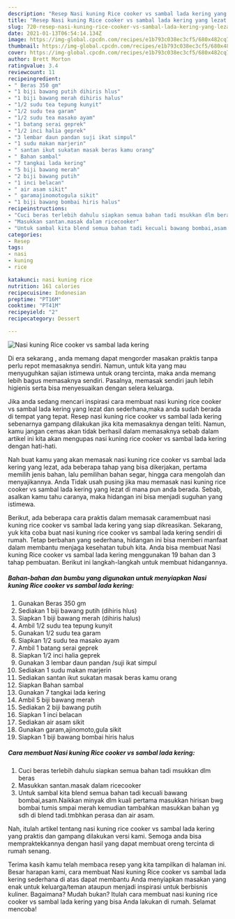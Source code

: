 ```yaml
---
description: "Resep Nasi kuning Rice cooker vs sambal lada kering yang lezat Untuk Jualan"
title: "Resep Nasi kuning Rice cooker vs sambal lada kering yang lezat Untuk Jualan"
slug: 720-resep-nasi-kuning-rice-cooker-vs-sambal-lada-kering-yang-lezat-untuk-jualan
date: 2021-01-13T06:54:14.134Z
image: https://img-global.cpcdn.com/recipes/e1b793c038ec3cf5/680x482cq70/nasi-kuning-rice-cooker-vs-sambal-lada-kering-foto-resep-utama.jpg
thumbnail: https://img-global.cpcdn.com/recipes/e1b793c038ec3cf5/680x482cq70/nasi-kuning-rice-cooker-vs-sambal-lada-kering-foto-resep-utama.jpg
cover: https://img-global.cpcdn.com/recipes/e1b793c038ec3cf5/680x482cq70/nasi-kuning-rice-cooker-vs-sambal-lada-kering-foto-resep-utama.jpg
author: Brett Morton
ratingvalue: 3.4
reviewcount: 11
recipeingredient:
- " Beras 350 gm"
- "1 biji bawang putih dihiris hlus"
- "1 biji bawang merah dihiris halus"
- "1/2 sudu tea tepung kunyit"
- "1/2 sudu tea garam"
- "1/2 sudu tea masako ayam"
- "1 batang serai geprek"
- "1/2 inci halia geprek"
- "3 lembar daun pandan suji ikat simpul"
- "1 sudu makan marjerin"
- " santan ikut sukatan masak beras kamu orang"
- " Bahan sambal"
- "7 tangkai lada kering"
- "5 biji bawang merah"
- "2 biji bawang putih"
- "1 inci belacan"
- " air asam sikit"
- " garamajinomotogula sikit"
- "1 biji bawang bombai hiris halus"
recipeinstructions:
- "Cuci beras terlebih dahulu siapkan semua bahan tadi msukkan dlm beras"
- "Masukkan santan.masak dalam ricecooker"
- "Untuk sambal kita blend semua bahan tadi kecuali bawang bombai,asam.Naikkan minyak dlm kuali pertama masukkan hirisan bwg bombai tumis smpai merah kemudian tambahkan masukkan bahan yg sdh di blend tadi.tmbhkan perasa dan air asam."
categories:
- Resep
tags:
- nasi
- kuning
- rice

katakunci: nasi kuning rice 
nutrition: 161 calories
recipecuisine: Indonesian
preptime: "PT16M"
cooktime: "PT41M"
recipeyield: "2"
recipecategory: Dessert

---
```



![Nasi kuning Rice cooker vs sambal lada kering](https://img-global.cpcdn.com/recipes/e1b793c038ec3cf5/680x482cq70/nasi-kuning-rice-cooker-vs-sambal-lada-kering-foto-resep-utama.jpg)

Di era  sekarang , anda memang dapat mengorder masakan praktis tanpa perlu repot memasaknya sendiri. Namun, untuk kita yang mau menyuguhkan sajian istimewa untuk orang tercinta, maka anda memang lebih bagus memasaknya sendiri. Pasalnya, memasak sendiri jauh lebih higienis serta bisa menyesuaikan dengan selera keluarga.

Jika anda sedang mencari inspirasi cara membuat nasi kuning rice cooker vs sambal lada kering yang lezat dan sederhana,maka anda sudah berada di tempat yang tepat. Resep nasi kuning rice cooker vs sambal lada kering  sebenarnya gampang dilakukan jika kita memasaknya dengan teliti. Namun, kamu jangan cemas akan tidak berhasil dalam memasaknya 
sebab dalam artikel ini kita akan mengupas nasi kuning rice cooker vs sambal lada kering dengan hati-hati.  



Nah buat kamu yang akan memasak nasi kuning rice cooker vs sambal lada kering yang lezat, ada beberapa tahap yang bisa dikerjakan, pertama memilih jenis bahan, lalu pemilihan bahan segar, hingga cara mengolah dan menyajikannya. Anda Tidak usah pusing jika mau memasak nasi kuning rice cooker vs sambal lada kering yang lezat di mana pun anda berada. Sebab, asalkan kamu  tahu caranya, maka hidangan ini bisa menjadi suguhan yang istimewa.

Berikut, ada beberapa cara praktis  dalam memasak caramembuat nasi kuning rice cooker vs sambal lada kering yang siap dikreasikan. Sekarang, yuk kita coba buat nasi kuning rice cooker vs sambal lada kering sendiri di rumah. Tetap berbahan yang sederhana, hidangan ini bisa memberi manfaat dalam membantu menjaga kesehatan tubuh kita. Anda bisa membuat Nasi kuning Rice cooker vs sambal lada kering menggunakan 19 bahan dan 3 tahap pembuatan. Berikut ini langkah-langkah untuk membuat hidangannya.

<!--inarticleads1-->

##### Bahan-bahan dan bumbu yang digunakan untuk menyiapkan Nasi kuning Rice cooker vs sambal lada kering:

1. Gunakan  Beras 350 gm
1. Sediakan 1 biji bawang putih (dihiris hlus)
1. Siapkan 1 biji bawang merah (dihiris halus)
1. Ambil 1/2 sudu tea tepung kunyit
1. Gunakan 1/2 sudu tea garam
1. Siapkan 1/2 sudu tea masako ayam
1. Ambil 1 batang serai geprek
1. Siapkan 1/2 inci halia geprek
1. Gunakan 3 lembar daun pandan /suji ikat simpul
1. Sediakan 1 sudu makan marjerin
1. Sediakan  santan ikut sukatan masak beras kamu orang
1. Siapkan  Bahan sambal
1. Gunakan 7 tangkai lada kering
1. Ambil 5 biji bawang merah
1. Sediakan 2 biji bawang putih
1. Siapkan 1 inci belacan
1. Sediakan  air asam sikit
1. Gunakan  garam,ajinomoto,gula sikit
1. Siapkan 1 biji bawang bombai hiris halus




<!--inarticleads2-->

##### Cara membuat Nasi kuning Rice cooker vs sambal lada kering:

1. Cuci beras terlebih dahulu siapkan semua bahan tadi msukkan dlm beras
1. Masukkan santan.masak dalam ricecooker
1. Untuk sambal kita blend semua bahan tadi kecuali bawang bombai,asam.Naikkan minyak dlm kuali pertama masukkan hirisan bwg bombai tumis smpai merah kemudian tambahkan masukkan bahan yg sdh di blend tadi.tmbhkan perasa dan air asam.




Nah, itulah artikel tentang  nasi kuning rice cooker vs sambal lada kering  yang praktis dan gampang dilakukan versi kami. Semoga anda bisa mempraktekkannya dengan hasil yang dapat membuat oreng tercinta di rumah senang. 

Terima kasih kamu telah membaca resep yang kita tampilkan di halaman ini. Besar harapan kami, cara membuat  Nasi kuning Rice cooker vs sambal lada kering sederhana di atas dapat membantu Anda menyiapkan masakan yang enak untuk keluarga/teman ataupun menjadi inspirasi untuk berbisnis kuliner. Bagaimana? Mudah bukan? Itulah cara membuat nasi kuning rice cooker vs sambal lada kering yang bisa Anda lakukan di rumah. Selamat mencoba!

